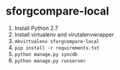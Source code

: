 # sforgcompare-local

1. Install Python 2.7
2. Install virtualenv and virutalenvwrapper
3. `mkvirtualenv sforgcompare-local`
4. `pip install -r requirements.txt`
5. `python manage.py syncdb`
6. `python manage.py runserver`